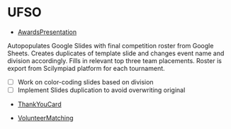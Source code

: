 # UFSO
 
- [AwardsPresentation](https://github.com/sbaviriseaty/appsScript/tree/main/UFSO/AwardsPresentation)

Autopopulates Google Slides with final competition roster from Google Sheets. Creates duplicates of template slide and changes event name and division accordingly. Fills in relevant top three team placements. Roster is export from Scilympiad platform for each tournament.

 - [ ] Work on color-coding slides based on division
 - [ ] Implement Slides duplication to avoid overwriting original

- [ThankYouCard](https://github.com/sbaviriseaty/appsScript/tree/main/UFSO/ThankYouCard)

- [VolunteerMatching](https://github.com/sbaviriseaty/appsScript/tree/main/UFSO/VolunteerMatching)
